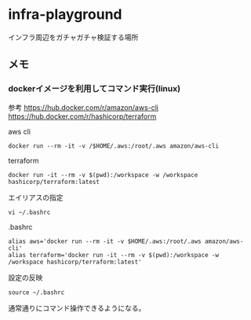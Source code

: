 # infra-playground
インフラ周辺をガチャガチャ検証する場所



## メモ
### dockerイメージを利用してコマンド実行(linux)

参考
https://hub.docker.com/r/amazon/aws-cli
https://hub.docker.com/r/hashicorp/terraform

aws cli
``` 
docker run --rm -it -v /$HOME/.aws:/root/.aws amazon/aws-cli
```

terraform
```
docker run -it --rm -v $(pwd):/workspace -w /workspace hashicorp/terraform:latest
```

エイリアスの指定
```
vi ~/.bashrc
```

.bashrc
```
alias aws='docker run --rm -it -v $HOME/.aws:/root/.aws amazon/aws-cli'
alias terraform='docker run -it --rm -v $(pwd):/workspace -w /workspace hashicorp/terraform:latest'
```

設定の反映
```
source ~/.bashrc
```

通常通りにコマンド操作できるようになる。
